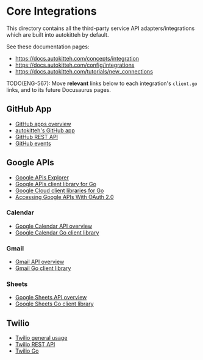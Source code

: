 # Core Integrations

This directory contains all the third-party service API adapters/integrations
which are built into autokitteh by default.

See these documentation pages:

- https://docs.autokitteh.com/concepts/integration
- https://docs.autokitteh.com/config/integrations
- https://docs.autokitteh.com/tutorials/new_connections

TODO(ENG-567): Move **relevant** links below to each integration's `client.go` links,
and to its future Docusaurus pages.

## GitHub App

- [GitHub apps overview](https://docs.github.com/en/apps/overview)
- [autokitteh's GitHub app](https://github.com/apps/autokitteh)
- [GitHub REST API](https://docs.github.com/en/rest)
- [GitHub events](https://docs.github.com/en/webhooks/webhook-events-and-payloads)

## Google APIs

- [Google APIs Explorer](https://developers.google.com/apis-explorer)
- [Google APIs client library for Go](https://pkg.go.dev/google.golang.org/api)
- [Google Cloud client libraries for Go](https://pkg.go.dev/cloud.google.com/go)
- [Accessing Google APIs With OAuth 2.0](https://developers.google.com/identity/protocols/oauth2)

### Calendar

- [Google Calendar API overview](https://developers.google.com/calendar/api/guides/overview)
- [Google Calendar Go client library](https://pkg.go.dev/google.golang.org/api/calendar/v3)

### Gmail

- [Gmail API overview](https://developers.google.com/gmail/api/guides)
- [Gmail Go client library](https://pkg.go.dev/google.golang.org/api/gmail/v1)

### Sheets

- [Google Sheets API overview](https://developers.google.com/sheets/api/guides/concepts)
- [Google Sheets Go client library](https://pkg.go.dev/google.golang.org/api/sheets/v4)

## Twilio

- [Twilio general usage](https://www.twilio.com/docs/usage)
- [Twilio REST API](https://www.twilio.com/docs/usage/api)
- [Twilio Go](https://github.com/twilio/twilio-go)
